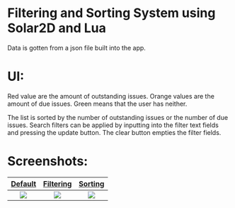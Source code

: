# Filtering and Sorting System using Solar2D and Lua

Data is gotten from a json file built into the app.

# UI:
Red value are the amount of outstanding issues.
Orange values are the amount of due issues.
Green means that the user has neither.

The list is sorted by the number of outstanding issues or the number of due issues.
Search filters can be applied by inputting into the filter text fields and pressing the update button.
The clear button empties the filter fields.

# Screenshots:
<a href="https://github.com/RowanCParnell/CareControlSystem/assets/163315024/b1b036aa-17b5-478d-b992-20c18e80ca27" target="_blank">**Default**</a>|<a href="https://github.com/RowanCParnell/CareControlSystem/assets/163315024/5f47e490-8c69-478a-835a-ea217a5b9d03" target="_blank">**Filtering**</a>|<a href="https://github.com/RowanCParnell/CareControlSystem/assets/163315024/304b9176-c6fa-4902-b3c0-7889411ae83c" target="_blank">**Sorting**</a>
:---:|:---:|:---:
<a href="https://github.com/RowanCParnell/CareControlSystem/assets/163315024/b1b036aa-17b5-478d-b992-20c18e80ca27" target="_blank"><img src="https://github.com/RowanCParnell/CareControlSystem/assets/163315024/b1b036aa-17b5-478d-b992-20c18e80ca27"></a>|<a href="https://github.com/RowanCParnell/CareControlSystem/assets/163315024/5f47e490-8c69-478a-835a-ea217a5b9d03" target="_blank"><img src="https://github.com/RowanCParnell/CareControlSystem/assets/163315024/5f47e490-8c69-478a-835a-ea217a5b9d03"></a>|<a href="https://github.com/RowanCParnell/CareControlSystem/assets/163315024/304b9176-c6fa-4902-b3c0-7889411ae83c" target="_blank"><img src="https://github.com/RowanCParnell/CareControlSystem/assets/163315024/304b9176-c6fa-4902-b3c0-7889411ae83c"></a>
